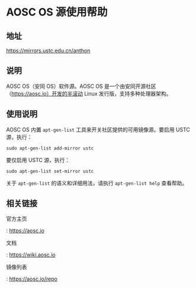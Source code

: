 # AOSC OS 源使用帮助

## 地址

<https://mirrors.ustc.edu.cn/anthon>

## 说明

AOSC OS（安同 OS）软件源。AOSC OS
是一个由安同开源社区（https://aosc.io）开发的半滚动 Linux
发行版，支持多种处理器架构。

## 使用说明

AOSC OS 内置 `apt-gen-list` 工具来开关社区提供的可用镜像源。要启用 USTC
源，执行：

    sudo apt-gen-list add-mirror ustc

要仅启用 USTC 源，执行：

    sudo apt-gen-list set-mirror ustc

关于 `apt-gen-list` 的语义和详细用法，请执行 `apt-gen-list help`
查看帮助。

## 相关链接

官方主页

:   <https://aosc.io>

文档

:   <https://wiki.aosc.io>

镜像列表

:   <https://aosc.io/repo>
